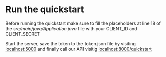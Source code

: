 # Run the quickstart

Before running the quickstart make sure to fill the placeholders at line 18 of the _src/main/java/Application.java_ file with your CLIENT_ID and CLIENT_SECRET

Start the server, save the token to the token.json file by visiting [localhost:5000](localhost:5000) and finally call our API visitig [localhost:8000/quickstart](localhost:8000/quickstart)